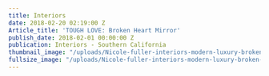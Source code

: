 ```yaml
---
title: Interiors
date: 2018-02-20 02:19:00 Z
Article_title: 'TOUGH LOVE: Broken Heart Mirror'
publish_date: 2018-02-01 00:00:00 Z
publication: Interiors - Southern California
thumbnail_image: "/uploads/Nicole-fuller-interiors-modern-luxury-broken-heart-mirror-2.jpg"
fullsize_image: "/uploads/Nicole-fuller-interiors-modern-luxury-broken-heart-mirror-2.jpg"
---
```


